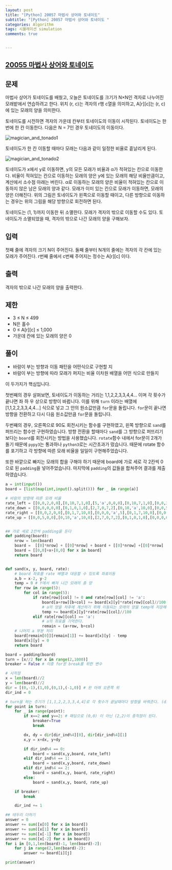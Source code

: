 ```yaml
---
layout: post
title: "[Python] 20057 마법사 상어와 토네이도"
subtitle: "[Python] 20057 마법사 상어와 토네이도 "
categories: Algorithm
tags: 시뮬레이션 simulation
comments: true


---
```

## [20055 마법사 상어와 토네이도](https://www.acmicpc.net/problem/20057)

## 문제
마법사 상어가 토네이도를 배웠고, 오늘은 토네이도를 크기가 N×N인 격자로 나누어진 모래밭에서 연습하려고 한다. 위치 (r, c)는 격자의 r행 c열을 의미하고, A[r][c]는 (r, c)에 있는 모래의 양을 의미한다.

토네이도를 시전하면 격자의 가운데 칸부터 토네이도의 이동이 시작된다. 토네이도는 한 번에 한 칸 이동한다. 다음은 N = 7인 경우 토네이도의 이동이다.

![magician_and_tonado1](https://yunsikus.github.io/assets/img/post_img/마법사상어와토네이도1.jpg)

토네이도가 한 칸 이동할 때마다 모래는 다음과 같이 일정한 비율로 흩날리게 된다.

![magician_and_tonado2](https://yunsikus.github.io/assets/img/post_img/마법사상어와토네이도2.jpg)


토네이도가 x에서 y로 이동하면, y의 모든 모래가 비율과 α가 적혀있는 칸으로 이동한다. 비율이 적혀있는 칸으로 이동하는 모래의 양은 y에 있는 모래의 해당 비율만큼이고, 계산에서 소수점 아래는 버린다. α로 이동하는 모래의 양은 비율이 적혀있는 칸으로 이동하지 않은 남은 모래의 양과 같다. 모래가 이미 있는 칸으로 모래가 이동하면, 모래의 양은 더해진다. 위의 그림은 토네이도가 왼쪽으로 이동할 때이고, 다른 방향으로 이동하는 경우는 위의 그림을 해당 방향으로 회전하면 된다.

토네이도는 (1, 1)까지 이동한 뒤 소멸한다. 모래가 격자의 밖으로 이동할 수도 있다. 토네이도가 소멸되었을 때, 격자의 밖으로 나간 모래의 양을 구해보자.


## 입력
첫째 줄에 격자의 크기 N이 주어진다. 둘째 줄부터 N개의 줄에는 격자의 각 칸에 있는 모래가 주어진다. r번째 줄에서 c번째 주어지는 정수는 A[r][c] 이다.

## 출력
격자의 밖으로 나간 모래의 양을 출력한다.

## 제한
- 3 ≤ N ≤ 499
- N은 홀수
- 0 ≤ A[r][c] ≤ 1,000
- 가운데 칸에 있는 모래의 양은 0

## 풀이

- 바람이 부는 방향과 이동 패턴을 어떤식으로 구현할 지
- 바람이 부는 방향에 따라 모래가 퍼지는 비율 이차원 배열을 어떤 식으로 만들지

이 두가지가 핵심입니다.

첫번째의 경우 살펴보면, 토네이도가 이동하는 거리는 1,1,2,2,3,3,4,4... 이며 각 횟수가 끝나면 좌 하 우 상으로 방향이 바뀝니다. 이를 위해 `turn` 이라는 배열에 [1,1,2,2,3,3,4,4...] 식으로 넣고 그 안의 원소값만큼 `for`문을 돌립니다. `for`문이 끝나면 방향을 전환하고 다시 다음 원소값만큼 `for`문을 돌립니다.

두번쨰의 경우, 오른쪽으로 90도 회전시키는 함수를 구현하였고, 왼쪽 방향으로 `sand`를 퍼뜨리는 함수만 구현하였습니다. 방향 전환을 할때마다 `sand`를 그 방향으로 퍼뜨리기 보다는 `board`를 회전시키는 방법을 사용했습니다. `rotate`함수 내에서 for문이 2개가 돌기 때문에 `pypy3`는 통과하나 `python3`로는 시간초과가 떴습니다. 때문에 rotate 함수를 포기하고 각 방향에 따른 모래 비율을 일일이 구현해주었습니다.

또한 바깥으로 빠지는 모래의 합을 구해야 하기 때문에 board에  가로 세로 각 2칸씩 0으로 된 `padding`을 넣어주었습니다. 마지막에 `padding`의 값들을 합쳐주어 결과를 제출하였습니다.

```python
a = int(input())
board = [list(map(int,input().split())) for _ in range(a)]

# 바람의 방향에 따른 모래 비율
rate_left = [[0,0,2,0,0],[0,10,7,1,0],[5,'a',0,0,0],[0,10,7,1,0],[0,0,2,0,0]]
rate_down = [[0,0,0,0,0],[0,1,0,1,0],[2,7,0,7,2],[0,10,'a',10,0],[0,0,5,0,0]]
rate_right = [[0,0,2,0,0],[0,1,7,10,0],[0,0,0,'a',5],[0,1,7,10,0],[0,0,2,0,0]]
rate_up = [[0,0,5,0,0],[0,10,'a',10,0],[2,7,0,7,2],[0,1,0,1,0],[0,0,0,0,0]]


## 가로 세로 2칸씩 padding을 둔다
def padding(board):
    nrow = len(board)
    board =  [[0]*nrow] + [[0]*nrow] + board + [[0]*nrow] +[[0]*nrow]
    board = [[0,0]+x+[0,0] for x in board]
    return board


def sand(x, y, board, rate):
    # board 좌표를 rate 배열과 대응할 수 있도록 좌표이동
    a,b = x-2, y-2
    temp = 0 # Y에서 빠져 나간 모래의 총 양
    for row in range(5):
        for col in range(5):
            if rate[row][col] != 0 and rate[row][col] != 'a':
                board[a+row][b+col] += board[x][y]*rate[row][col]//100
                # a의 양을 차후에 계산하기 위해 이동되는 모래의 양을 temp에 저장해둔다.
                temp += board[x][y]*rate[row][col]//100
            elif rate[row][col] == 'a':
                # a의 좌표를 기억한다.
                remain = (a+row, b+col)
    # 나머지 a 부분 처리
    board[remain[0]][remain[1]] += board[x][y] - temp
    board[x][y] = 0
    return board

board = padding(board)
turn = [x//2 for x in range(2,1000)]
breaker = False # 이중 for문 break를 위한 변수

# 시작점
x = len(board)//2
y = len(board)//2
dir = [(0,-1),(1,0),(0,1),(-1,0)] # 왼 아래 오른쪽 위
dir_ind = 0

# turn을 하는 주기가 [1,1,2,2,3,3,4,4]로 각 횟수가 끝날때마다 방향을 바꿔준다. (dir_ind에 1씩 더해준다.)
for point in turn:
    for _ in range(point):
        if x==2 and y==2: # 패딩으로 (0,0) 이 아닌 (2,2)이 종착점이 된다.
            breaker=True
            break

        dx, dy = dir[dir_ind%4][0], dir[dir_ind%4][1]
        x,y = x+dx, y+dy

        if dir_ind%4 == 0:
            board = sand(x,y,board, rate_left)
        elif dir_ind%4 == 1:
            board = sand(x,y,board, rate_down)
        elif dir_ind%4 == 2:
            board = sand(x,y, board, rate_right)
        else:
            board = sand(x,y, board, rate_up)

    if breaker:
        break

    dir_ind += 1

## 테두리 더하기
answer = 0
answer += sum([x[0] for x in board])
answer += sum([x[1] for x in board])
answer += sum([x[-1] for x in board])
answer += sum([x[-2] for x in board])
for i in [0,1,len(board)-1, len(board)-2]:
    for j in range(2,len(board)-2):
        answer += board[i][j]

print(answer)

```
